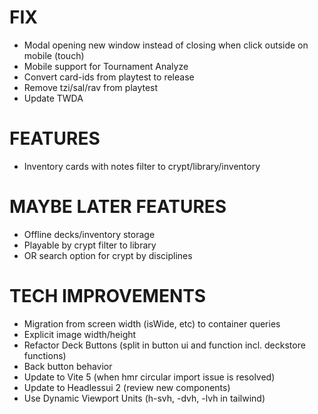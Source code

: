 # FIX
- Modal opening new window instead of closing when click outside on mobile (touch)
- Mobile support for Tournament Analyze
- Convert card-ids from playtest to release
- Remove tzi/sal/rav from playtest
- Update TWDA

# FEATURES
- Inventory cards with notes filter to crypt/library/inventory

# MAYBE LATER FEATURES
- Offline decks/inventory storage
- Playable by crypt filter to library
- OR search option for crypt by disciplines

# TECH IMPROVEMENTS
- Migration from screen width (isWide, etc) to container queries
- Explicit image width/height
- Refactor Deck Buttons (split in button ui and function incl. deckstore functions)
- Back button behavior
- Update to Vite 5 (when hmr circular import issue is resolved)
- Update to Headlessui 2 (review new components)
- Use Dynamic Viewport Units (h-svh, -dvh, -lvh in tailwind)
